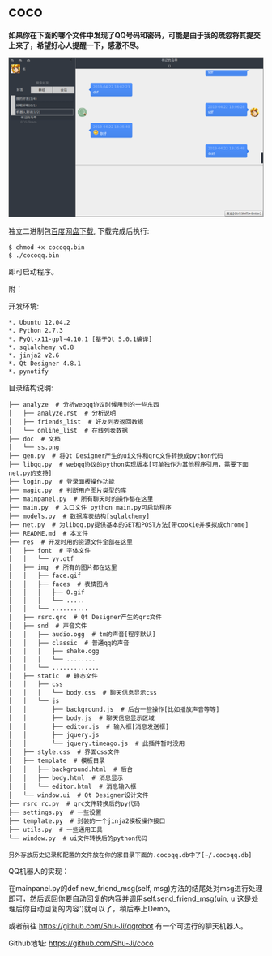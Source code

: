 coco
====

**如果你在下面的哪个文件中发现了QQ号码和密码，可能是由于我的疏忽将其提交上来了，希望好心人提醒一下，感激不尽。**

![](https://github.com/Shu-Ji/coco/raw/master/doc/ss.png)


独立二进制包[百度网盘下载](http://pan.baidu.com/share/link?shareid=585852&uk=3104301417), 下载完成后执行:

    $ chmod +x cocoqq.bin
    $ ./cocoqq.bin

即可启动程序。

附：

开发环境:

    *. Ubuntu 12.04.2 
    *. Python 2.7.3
    *. PyQt-x11-gpl-4.10.1 [基于Qt 5.0.1编译]
    *. sqlalchemy v0.8
    *. jinja2 v2.6
    *. Qt Designer 4.8.1
    *. pynotify


目录结构说明:

    ├── analyze  # 分析webqq协议时候用到的一些东西
    │   ├── analyze.rst  # 分析说明
    │   ├── friends_list  # 好友列表返回数据
    │   └── online_list  # 在线列表数据
    ├── doc  # 文档
    │   └── ss.png
    ├── gen.py  # 将Qt Designer产生的ui文件和qrc文件转换成python代码
    ├── libqq.py  # webqq协议的python实现版本[可单独作为其他程序引用，需要下面net.py的支持]
    ├── login.py  # 登录面板操作功能
    ├── magic.py  # 判断用户图片类型的库
    ├── mainpanel.py  # 所有聊天时的操作都在这里
    ├── main.py  # 入口文件 python main.py可启动程序
    ├── models.py  # 数据库表结构[sqlalchemy]
    ├── net.py  # 为libqq.py提供基本的GET和POST方法[带cookie并模拟成chrome]
    ├── README.md  # 本文件
    ├── res  # 开发时用的资源文件全部在这里
    │   ├── font  # 字体文件
    │   │   └── yy.otf
    │   ├── img  # 所有的图片都在这里
    │   │   ├── face.gif
    │   │   ├── faces  # 表情图片
    │   │   │   ├── 0.gif
    │   │   │   └── .....
    │   │   └── ..........
    │   ├── rsrc.qrc  # Qt Designer产生的qrc文件
    │   ├── snd  # 声音文件
    │   │   ├── audio.ogg  # tm的声音[程序默认]
    │   │   ├── classic  # 普通qq的声音
    │   │   │   ├── shake.ogg
    │   │   │   └── ........
    │   │   └── .............
    │   ├── static  # 静态文件
    │   │   ├── css
    │   │   │   └── body.css  # 聊天信息显示css
    │   │   └── js
    │   │       ├── background.js  # 后台一些操作[比如播放声音等等]
    │   │       ├── body.js  # 聊天信息显示区域
    │   │       ├── editor.js  # 输入框[消息发送框]
    │   │       ├── jquery.js
    │   │       └── jquery.timeago.js  # 此插件暂时没用
    │   ├── style.css  # 界面css文件
    │   ├── template  # 模板目录
    │   │   ├── background.html  # 后台
    │   │   ├── body.html  # 消息显示
    │   │   └── editor.html  # 消息输入框
    │   └── window.ui  # Qt Designer设计文件
    ├── rsrc_rc.py  # qrc文件转换后的py代码
    ├── settings.py  # 一些设置
    ├── template.py  # 封装的一个jinja2模板操作接口
    ├── utils.py  # 一些通用工具
    └── window.py  # ui文件转换后的python代码

    另外存放历史记录和配置的文件放在你的家目录下面的.cocoqq.db中了[~/.cocoqq.db]
    
QQ机器人的实现：

在mainpanel.py的def new_friend_msg(self, msg)方法的结尾处对msg进行处理即可，然后返回你要自动回复的内容并调用self.send_friend_msg(uin, u'这是处理后你自动回复的内容')就可以了，稍后奉上Demo。

或者前往 https://github.com/Shu-Ji/qqrobot 有一个可运行的聊天机器人。

Github地址: https://github.com/Shu-Ji/coco

